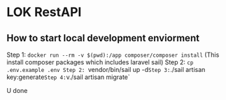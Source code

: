 # LOK RestAPI

## How to start local development enviorment
Step 1: `docker run --rm -v $(pwd):/app composer/composer install` (This install composer packages which includes laravel sail)
Step 2: `cp .env.example .env
Step 2: `vendor/bin/sail up -d`
Step 3: `./sail artisan key:generate`
Step 4: `v./sail artisan migrate`

U done
